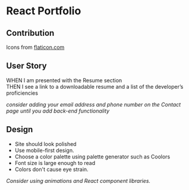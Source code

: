 # React Portfolio

## Contribution
Icons from [flaticon.com](https://www.flaticon.com/)

## User Story
<!-- WHEN I load the portfolio  
THEN I am presented with a page containing a header, a section for content, and a footer -->

<!-- WHEN I view the header  
THEN I am presented with the developer's name and navigation with titles corresponding to different sections of the portfolio -->

<!-- WHEN I view the navigation titles  
THEN I am presented with the titles About Me, Portfolio, Contact, and Resume, and the title corresponding to the current section is highlighted -->

<!-- WHEN I click on a navigation title  
THEN I am presented with the corresponding section below the navigation without the page reloading and that title is highlighted -->

<!-- WHEN I load the portfolio the first time  
THEN the About Me title and section are selected by default -->

<!-- WHEN I am presented with the About Me section  
THEN I see a recent photo or avatar of the developer and a short bio about them -->

<!-- WHEN I am presented with the Portfolio section  
THEN I see titled images of six of the developer’s applications with links to both the deployed applications and the corresponding GitHub repository -->

<!-- WHEN I am presented with the Contact section  
THEN I see a contact form with fields for a name, an email address, and a message -->

<!-- WHEN I move my cursor out of one of the form fields without entering text  
THEN I receive a notification that this field is required -->

<!-- WHEN I enter text into the email address field  
THEN I receive a notification if I have entered an invalid email address -->

WHEN I am presented with the Resume section  
THEN I see a link to a downloadable resume and a list of the developer’s proficiencies

<!-- WHEN I view the footer  
THEN I am presented with text or icon links to the developer’s GitHub and LinkedIn profiles, and their profile on a third platform (Stack Overflow, Twitter) -->

<!-- ## Components -->
<!-- * Header component that appears on multiple pages -->

<!-- * Navigation component within the header that will be used to conditionally render the different sections of your portfolio -->

<!-- * Project component that will be used multiple times in the Portfolio section -->

<!-- * Footer component that appears on multiple pages -->

*consider adding your email address and phone number on the Contact page until you add back-end functionality*

<!-- ## Project Requirements
* Image of the deployed application (either a GIF or a screenshot)
* Title of the project
* A link to the deployed application
* A link to the corresponding GitHub repository -->

## Design
* Site should look polished
* Use mobile-first design.
* Choose a color palette using palette generator such as Coolors
* Font size is large enough to read
* Colors don't cause eye strain.

*Consider using animations and React component libraries.*